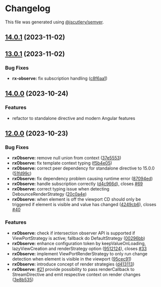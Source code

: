 # Changelog

This file was generated using [@jscutlery/semver](https://github.com/jscutlery/semver).

## [14.0.1](https://github.com/mikelgo/angular-kit-observe/compare/rx-observe-14.0.0...rx-observe-14.0.1) (2023-11-02)



## [13.0.1](https://github.com/mikelgo/angular-kit-observe/compare/rx-observe-14.0.0-rc.0...rx-observe-13.0.1) (2023-11-02)


### Bug Fixes

* **rx-observe:** fix subscription handling ([c8f6aa1](https://github.com/mikelgo/angular-kit-observe/commit/c8f6aa1b890d55e6bd2be8b61941c41d8448c5c5))



## [14.0.0](https://github.com/mikelgo/angular-kit/compare/stream-2.2.3...stream-2.2.4) (2023-10-24)
### Features
* refactor to standalone directive and modern Angular features

## [12.0.0](https://github.com/mikelgo/angular-kit/compare/stream-2.2.3...stream-2.2.4) (2023-10-23)


### Bug Fixes

* **rxObserve:** remove null union from context ([37e5553](https://github.com/mikelgo/angular-kit/commit/37e55530743cf8deaf487f87eb6bb0cedfad0a3a))
* **rxObserve:** fix template context typing ([f5b4e05](https://github.com/mikelgo/angular-kit/commit/f5b4e05a5075150436f8afa2b93eb24c8a534021))
* **rxObserve:** correct peer dependency for standalone directive to 15.0.0 ([51fd99c](https://github.com/mikelgo/angular-kit/commit/51fd99c0b99239d40d21b2899752d66a9f273a4a))
* **rxObserve:** fix dependency problem causing runtime error ([87094ed](https://github.com/mikelgo/angular-kit/commit/87094ed391da24ac53126487f30c51f15e9992c0))
* **rxObserve:** handle subscription correctly ([d4c966d](https://github.com/mikelgo/angular-kit/commit/d4c966daee0ac9850573a2abaccd686b4c37497c)), closes [#69](https://github.com/mikelgo/angular-kit/issues/69)
* **rxObserve:** correct typing issue when detecting DebounceRenderStrategy ([20c0a4e](https://github.com/code-workers-io/angular-kit/commit/20c0a4ea2a8219bcc2e117b313b9b18da39c457c))
* **rxObserve:** when element is off the viewport CD should only be triggered if element is visible and value has changed ([4249cb6](https://github.com/code-workers-io/angular-kit/commit/4249cb6611509aa0167ea9f464cb5811bb0330be)), closes [#40](https://github.com/code-workers-io/angular-kit/issues/40)


### Features
* **rxObserve:** check if intersection observer API is supported if ViewPortStrategy is active; fallback do DefaultStrategy ([00296bb](https://github.com/code-workers-io/angular-kit/commit/00296bbc2e0451f2e582a6ef5322b40d29421f98))
* **rxObserve:** enhance configuration token by keepValueOnLoading, lazyViewCreation and renderStrategy option ([9512124](https://github.com/code-workers-io/angular-kit/commit/9512124c834eb434b8391e90ee76f1551c76bb2e)), closes [#33](https://github.com/code-workers-io/angular-kit/issues/33)
* **rxObserve:** implement ViewPortRenderStrategy to only run change detection when element is visible in the viewport ([95cec91](https://github.com/code-workers-io/angular-kit/commit/95cec91895554bb3311a7a99b3dddd08e8079cb8))
* **rxObserve:** introduce concept of render strategies ([d413113](https://github.com/code-workers-io/angular-kit/commit/d4131137d56ca1901a26c0e8485044b9a8334606))
* **rxObserve:** [#21](https://github.com/code-workers-io/angular-kit/issues/21) provide possibility to pass renderCallback to StreamDirective and emit respective context on render changes ([3e8b535](https://github.com/code-workers-io/angular-kit/commit/3e8b535fb8cd526731574f19989c5fc3a9ac84a1))
